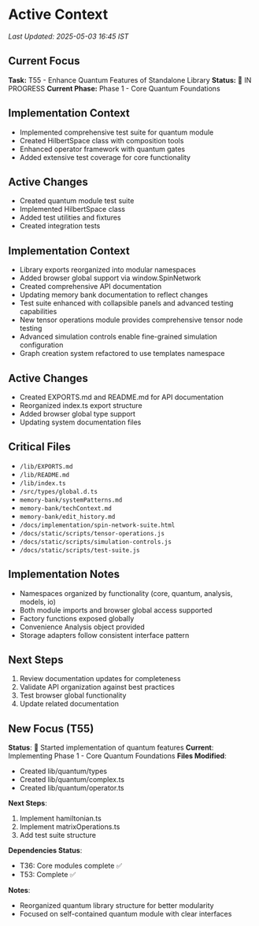 # Active Context
*Last Updated: 2025-05-03 16:45 IST*

## Current Focus
**Task:** T55 - Enhance Quantum Features of Standalone Library
**Status:** 🔄 IN PROGRESS
**Current Phase:** Phase 1 - Core Quantum Foundations

## Implementation Context
- Implemented comprehensive test suite for quantum module
- Created HilbertSpace class with composition tools
- Enhanced operator framework with quantum gates
- Added extensive test coverage for core functionality

## Active Changes
- Created quantum module test suite
- Implemented HilbertSpace class
- Added test utilities and fixtures
- Created integration tests

## Implementation Context
- Library exports reorganized into modular namespaces
- Added browser global support via window.SpinNetwork
- Created comprehensive API documentation
- Updating memory bank documentation to reflect changes
- Test suite enhanced with collapsible panels and advanced testing capabilities
- New tensor operations module provides comprehensive tensor node testing
- Advanced simulation controls enable fine-grained simulation configuration
- Graph creation system refactored to use templates namespace

## Active Changes
- Created EXPORTS.md and README.md for API documentation
- Reorganized index.ts export structure
- Added browser global type support
- Updating system documentation files

## Critical Files
- `/lib/EXPORTS.md`
- `/lib/README.md`
- `/lib/index.ts`
- `/src/types/global.d.ts`
- `memory-bank/systemPatterns.md`
- `memory-bank/techContext.md`
- `memory-bank/edit_history.md`
- `/docs/implementation/spin-network-suite.html`
- `/docs/static/scripts/tensor-operations.js`
- `/docs/static/scripts/simulation-controls.js`
- `/docs/static/scripts/test-suite.js`

## Implementation Notes
- Namespaces organized by functionality (core, quantum, analysis, models, io)
- Both module imports and browser global access supported
- Factory functions exposed globally
- Convenience Analysis object provided
- Storage adapters follow consistent interface pattern

## Next Steps
1. Review documentation updates for completeness
2. Validate API organization against best practices
3. Test browser global functionality
4. Update related documentation

## New Focus (T55)
**Status**: 🔄 Started implementation of quantum features
**Current**: Implementing Phase 1 - Core Quantum Foundations
**Files Modified**:
- Created lib/quantum/types 
- Created lib/quantum/complex.ts
- Created lib/quantum/operator.ts

**Next Steps**:
1. Implement hamiltonian.ts
2. Implement matrixOperations.ts
3. Add test suite structure

**Dependencies Status**:
- T36: Core modules complete ✅
- T53: Complete ✅

**Notes**:
- Reorganized quantum library structure for better modularity
- Focused on self-contained quantum module with clear interfaces